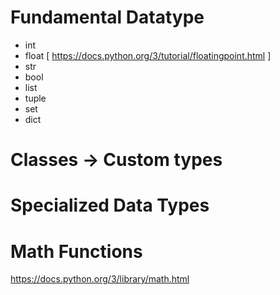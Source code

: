 # Fundamental Datatype
- int
- float  [ https://docs.python.org/3/tutorial/floatingpoint.html ]
- str
- bool
- list
- tuple
- set
- dict

# Classes -> Custom types

# Specialized Data Types


# Math Functions
https://docs.python.org/3/library/math.html